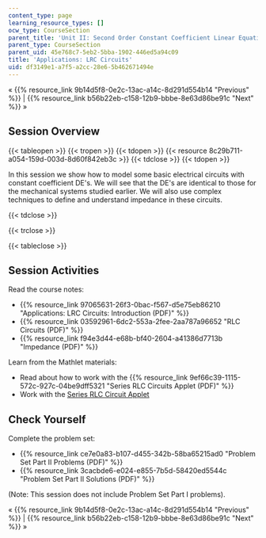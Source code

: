 ```yaml
---
content_type: page
learning_resource_types: []
ocw_type: CourseSection
parent_title: 'Unit II: Second Order Constant Coefficient Linear Equations'
parent_type: CourseSection
parent_uid: 45e768c7-5eb2-5bba-1902-446ed5a94c09
title: 'Applications: LRC Circuits'
uid: df3149e1-a7f5-a2cc-28e6-5b462671494e
---
```


« {{% resource_link 9b14d5f8-0e2c-13ac-a14c-8d291d554b14 "Previous" %}} | {{% resource_link b56b22eb-c158-12b9-bbbe-8e63d86be91c "Next" %}} »

Session Overview
----------------

{{< tableopen >}}
{{< tropen >}}
{{< tdopen >}}
{{< resource 8c29b711-a054-159d-003d-8d60f842eb3c >}}
{{< tdclose >}}
{{< tdopen >}}


In this session we show how to model some basic electrical circuits with constant coefficient DE's. We will see that the DE's are identical to those for the mechanical systems studied earlier. We will also use complex techniques to define and understand impedance in these circuits.


{{< tdclose >}}

{{< trclose >}}

{{< tableclose >}}

Session Activities
------------------

Read the course notes:

*   {{% resource_link 97065631-26f3-0bac-f567-d5e75eb86210 "Applications: LRC Circuits: Introduction (PDF)" %}}
*   {{% resource_link 03592961-6dc2-553a-2fee-2aa787a96652 "RLC Circuits (PDF)" %}}
*   {{% resource_link f94e3d44-e68b-bf40-2604-a41386d7713b "Impedance (PDF)" %}}

Learn from the Mathlet materials:

*   Read about how to work with the {{% resource_link 9ef66c39-1115-572c-927c-04be9dff5321 "Series RLC Circuits Applet (PDF)" %}}
*   Work with the [Series RLC Circuit Applet](/ans7870/18/18.03SC/seriesRLCCircuit.html "Open in a new window.")

Check Yourself
--------------

Complete the problem set:

*   {{% resource_link ce7e0a83-b107-d455-342b-58ba65215ad0 "Problem Set Part II Problems (PDF)" %}}
*   {{% resource_link 3cacbde6-e024-e855-7b5d-58420ed5544c "Problem Set Part II Solutions (PDF)" %}}

(Note: This session does not include Problem Set Part I problems).

« {{% resource_link 9b14d5f8-0e2c-13ac-a14c-8d291d554b14 "Previous" %}} | {{% resource_link b56b22eb-c158-12b9-bbbe-8e63d86be91c "Next" %}} »